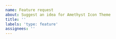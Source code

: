```yaml
---
name: Feature request
about: Suggest an idea for Amethyst Icon Theme
title: ''
labels: 'type: feature'
assignees: ''
---
```


<!-- Please search existing issues to avoid creating duplicates. -->

<!-- Describe the feature you'd like. -->
